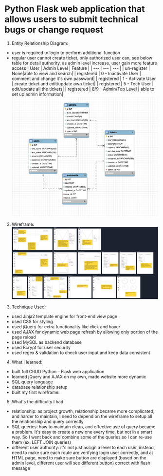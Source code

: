 # Python Flask web application that allows users to submit technical bugs or change request

1. Entity Relationship Diagram:
* user is required to login to perform additional function
* regular user cannot create ticket, only authorized user can, see below table for detail authority, as admin level increase, user gain more feature access
| User | Admin Level | Feature |
| --- | --- | --- |
| un-register | None|able to view and search|
| registered | 0 - Inactivate User | comment and change it's own password|
| registered | 1 - Activate User | create ticket and edit/update own ticket|
| registered | 5 - Tech User | edit/update all the tickets|
| registered | 8/9 - Admin/Top Level | able to set up admin information|
![ERD](/flask_app/static/images/ERD.png)

2. Wireframe:
![wireframe](/flask_app/static/images/wireframe.png)

3. Technique Used:
* used Jinja2 template engine for front-end view page
* used CSS for styling
* used jQuery for extra functionality like click and hover
* used AJAX for dynamic web page refresh by allowing only portion of the page reload
* used MySQL as backend database
* used Bcrypt for user security
* used regex & validation to check user input and keep data consistent

4. What I learned:
* built full CRUD Python - Flask web application
* learned jQuery and AJAX on my own, made website more dynamic
* SQL query language
* database relationship setup 
* built my first wireframe:

5. What's the difficulty I had:
* relationship: as project growth, relationship became more complicated, and harder to maintain, I need to depend on the wireframe to setup all the relationship and query correctly
* SQL queries: how to maintain clean, and effective use of query became a problem. It's easy to create a new one every time, but not in a smart way. So I went back and combine some of the queries so I can re-use them (ex: LEFT JOIN queries)
* different user authority: it's not just assign a level to each user, instead, need to make sure each route are verifying login user correctly, and at HTML page, need to make sure button are displayed (based on the admin level, different user will see different button) correct with flash message
